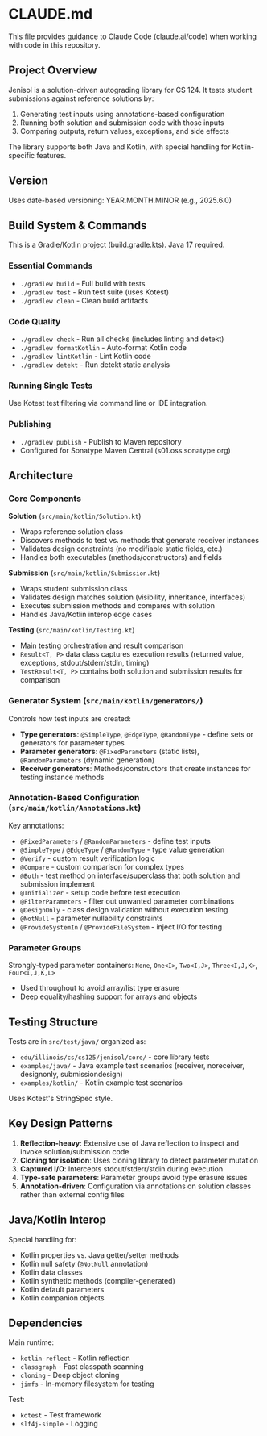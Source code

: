 # CLAUDE.md

This file provides guidance to Claude Code (claude.ai/code) when working with code in this repository.

## Project Overview

Jenisol is a solution-driven autograding library for CS 124. It tests student submissions against reference solutions by:
1. Generating test inputs using annotations-based configuration
2. Running both solution and submission code with those inputs
3. Comparing outputs, return values, exceptions, and side effects

The library supports both Java and Kotlin, with special handling for Kotlin-specific features.

## Version

Uses date-based versioning: YEAR.MONTH.MINOR (e.g., 2025.6.0)

## Build System & Commands

This is a Gradle/Kotlin project (build.gradle.kts). Java 17 required.

### Essential Commands
- `./gradlew build` - Full build with tests
- `./gradlew test` - Run test suite (uses Kotest)
- `./gradlew clean` - Clean build artifacts

### Code Quality
- `./gradlew check` - Run all checks (includes linting and detekt)
- `./gradlew formatKotlin` - Auto-format Kotlin code
- `./gradlew lintKotlin` - Lint Kotlin code
- `./gradlew detekt` - Run detekt static analysis

### Running Single Tests
Use Kotest test filtering via command line or IDE integration.

### Publishing
- `./gradlew publish` - Publish to Maven repository
- Configured for Sonatype Maven Central (s01.oss.sonatype.org)

## Architecture

### Core Components

**Solution** (`src/main/kotlin/Solution.kt`)
- Wraps reference solution class
- Discovers methods to test vs. methods that generate receiver instances
- Validates design constraints (no modifiable static fields, etc.)
- Handles both executables (methods/constructors) and fields

**Submission** (`src/main/kotlin/Submission.kt`)
- Wraps student submission class
- Validates design matches solution (visibility, inheritance, interfaces)
- Executes submission methods and compares with solution
- Handles Java/Kotlin interop edge cases

**Testing** (`src/main/kotlin/Testing.kt`)
- Main testing orchestration and result comparison
- `Result<T, P>` data class captures execution results (returned value, exceptions, stdout/stderr/stdin, timing)
- `TestResult<T, P>` contains both solution and submission results for comparison

### Generator System (`src/main/kotlin/generators/`)

Controls how test inputs are created:
- **Type generators**: `@SimpleType`, `@EdgeType`, `@RandomType` - define sets or generators for parameter types
- **Parameter generators**: `@FixedParameters` (static lists), `@RandomParameters` (dynamic generation)
- **Receiver generators**: Methods/constructors that create instances for testing instance methods

### Annotation-Based Configuration (`src/main/kotlin/Annotations.kt`)

Key annotations:
- `@FixedParameters` / `@RandomParameters` - define test inputs
- `@SimpleType` / `@EdgeType` / `@RandomType` - type value generation
- `@Verify` - custom result verification logic
- `@Compare` - custom comparison for complex types
- `@Both` - test method on interface/superclass that both solution and submission implement
- `@Initializer` - setup code before test execution
- `@FilterParameters` - filter out unwanted parameter combinations
- `@DesignOnly` - class design validation without execution testing
- `@NotNull` - parameter nullability constraints
- `@ProvideSystemIn` / `@ProvideFileSystem` - inject I/O for testing

### Parameter Groups

Strongly-typed parameter containers: `None`, `One<I>`, `Two<I,J>`, `Three<I,J,K>`, `Four<I,J,K,L>`
- Used throughout to avoid array/list type erasure
- Deep equality/hashing support for arrays and objects

## Testing Structure

Tests are in `src/test/java/` organized as:
- `edu/illinois/cs/cs125/jenisol/core/` - core library tests
- `examples/java/` - Java example test scenarios (receiver, noreceiver, designonly, submissiondesign)
- `examples/kotlin/` - Kotlin example test scenarios

Uses Kotest's StringSpec style.

## Key Design Patterns

1. **Reflection-heavy**: Extensive use of Java reflection to inspect and invoke solution/submission code
2. **Cloning for isolation**: Uses cloning library to detect parameter mutation
3. **Captured I/O**: Intercepts stdout/stderr/stdin during execution
4. **Type-safe parameters**: Parameter groups avoid type erasure issues
5. **Annotation-driven**: Configuration via annotations on solution classes rather than external config files

## Java/Kotlin Interop

Special handling for:
- Kotlin properties vs. Java getter/setter methods
- Kotlin null safety (`@NotNull` annotation)
- Kotlin data classes
- Kotlin synthetic methods (compiler-generated)
- Kotlin default parameters
- Kotlin companion objects

## Dependencies

Main runtime:
- `kotlin-reflect` - Kotlin reflection
- `classgraph` - Fast classpath scanning
- `cloning` - Deep object cloning
- `jimfs` - In-memory filesystem for testing

Test:
- `kotest` - Test framework
- `slf4j-simple` - Logging
